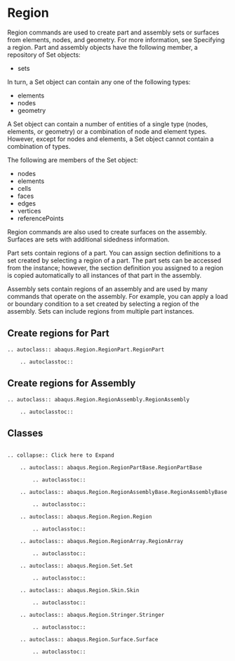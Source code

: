 # Region

Region commands are used to create part and assembly sets or surfaces from elements, nodes, and geometry. For more information, see Specifying a region. Part and assembly objects have the following member, a repository of Set objects:

- sets

In turn, a Set object can contain any one of the following types:

- elements
- nodes
- geometry

A Set object can contain a number of entities of a single type (nodes, elements, or geometry) or a combination of node and element types. However, except for nodes and elements, a Set object cannot contain a combination of types.

The following are members of the Set object:

- nodes
- elements
- cells
- faces
- edges
- vertices
- referencePoints

Region commands are also used to create surfaces on the assembly. Surfaces are sets with additional sidedness information.

Part sets contain regions of a part. You can assign section definitions to a set created by selecting a region of a part. The part sets can be accessed from the instance; however, the section definition you assigned to a region is copied automatically to all instances of that part in the assembly.

Assembly sets contain regions of an assembly and are used by many commands that operate on the assembly. For example, you can apply a load or boundary condition to a set created by selecting a region of the assembly. Sets can include regions from multiple part instances.

## Create regions for Part

```{eval-rst}
.. autoclass:: abaqus.Region.RegionPart.RegionPart

    .. autoclasstoc::
```

## Create regions for Assembly

```{eval-rst}
.. autoclass:: abaqus.Region.RegionAssembly.RegionAssembly

    .. autoclasstoc::

```

## Classes

```{eval-rst}

.. collapse:: Click here to Expand

    .. autoclass:: abaqus.Region.RegionPartBase.RegionPartBase

        .. autoclasstoc::

    .. autoclass:: abaqus.Region.RegionAssemblyBase.RegionAssemblyBase

        .. autoclasstoc::

    .. autoclass:: abaqus.Region.Region.Region

        .. autoclasstoc::

    .. autoclass:: abaqus.Region.RegionArray.RegionArray

        .. autoclasstoc::

    .. autoclass:: abaqus.Region.Set.Set

        .. autoclasstoc::

    .. autoclass:: abaqus.Region.Skin.Skin

        .. autoclasstoc::

    .. autoclass:: abaqus.Region.Stringer.Stringer

        .. autoclasstoc::

    .. autoclass:: abaqus.Region.Surface.Surface

        .. autoclasstoc::
```
